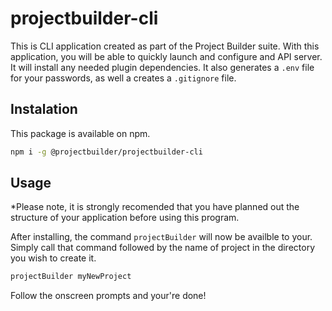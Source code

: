 # projectbuilder-cli

This is CLI application created as part of the Project Builder suite. With this application, you will be able to quickly launch and configure and API server. It will install any needed plugin dependencies. It also generates a `.env` file for your passwords, as well a creates a `.gitignore` file.

## Instalation
This package is available on npm.

``` bash
npm i -g @projectbuilder/projectbuilder-cli
```

## Usage
*Please note, it is strongly recomended that you have planned out the structure of your application before using this program.

After installing, the command `projectBuilder` will now be availble to your. Simply call that command followed by the name of project in the directory you wish to create it.

``` bash
projectBuilder myNewProject
```

Follow the onscreen prompts and your're done!